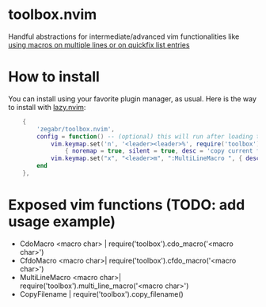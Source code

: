 # toolbox.nvim
Handful abstractions for intermediate/advanced vim functionalities like [using macros on multiple lines or on quickfix list entries](https://www.youtube.com/watch?v=KlNzYMLK8N4)

# How to install
You can install using your favorite plugin manager, as usual. Here is the way to install with [lazy.nvim](https://github.com/folke/lazy.nvim):
```lua
    {
        'zegabr/toolbox.nvim',
        config = function() -- (optional) this will run after loading the plugin
            vim.keymap.set('n', '<leader><leader>%', require('toolbox').copy_filename,
                { noremap = true, silent = true, desc = 'copy current file name to clipboard' })
            vim.keymap.set("x", "<leader>m", ":MultiLineMacro ", { desc = 'prepare command for running macro per line selected' })
        end
    },
```

# Exposed vim functions (TODO: add usage example)
- CdoMacro &lt;macro char&gt; | require('toolbox').cdo_macro('&lt;macro char&gt;')
- CfdoMacro &lt;macro char&gt;| require('toolbox').cfdo_macro('&lt;macro char&gt;')
- MultiLineMacro &lt;macro char&gt;| require('toolbox').multi_line_macro('&lt;macro char&gt;')
- CopyFilename | require('toolbox').copy_filename()
